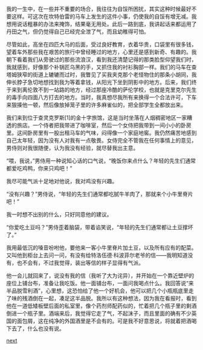 
我的一生中，在一些并不重要的场合，我往往为自馁所困扰，其实这种时候最好不要这样。可这次在坎特伯雷的马车上发生的这件小事，仍使我的自馁有增无减。我想用说话粗暴的办法来掩饰，结果毫无用处。此后一路到底，我讲起话来都运用了丹田之气，但仍觉得自己已经完全泄了气，而且幼稚得可怕。

尽管如此，高坐在四匹大马的后面，受过良好教育，衣着华贵，口袋里有很多钱，望着车外那些我在艰苦的旅行中曾经睡过的地方，心里还是感到新奇、有趣的。我朝下看着我们从旁驶过的那些流浪汉，看到我还清楚记得的那类脸型仰望我们时，我就感到，好像那个补锅匠乌黑的手，又抓住我的衬衫胸部一样。我们的马车在查塔姆狭窄的街道上辘辘而过时，我瞥见了买我夹克那个老怪物住的那条小胡同，我伸长脖子急切地想找到我为等着拿钱，从阳光下坐到阴影中的地方。后来，我们终于来到离伦敦不到一站路的地方，经过那座冷酷的萨伦学校，也就是克里克尔先生的毒手向四面八方打去的地方。当时，我真想尽我所有来换得一个合法许可，下车来狠揍他一顿，然后像放掉笼子里的许多麻雀似的，把全部学生全都放出来。

我们来到位于查灵克罗斯[1]的金十字旅馆，这是当时坐落在人烟稠密地区一家糟透的旅店。一个侍者把我带进了咖啡室，然后一个女侍把我带到一间小小的卧房里。这间卧房里有一股出租马车的气味，闷得像一个家庭地窖。我仍然痛苦地感到自己太年轻，因为没有人对我有一点敬畏。女侍完全不管我在任何事情上的意见，男侍则对我很随便，认为我没有经验，就尽替我出主意。

“喂，我说，”男侍用一种说知心话的口气说，“晚饭你来点什么？年轻的先生们通常都爱吃鸡鸭，你来只鸡吧！”

我尽可能气派十足地对他说，我对鸡没有兴趣。

“没有兴趣？”男侍说，“年轻的先生们通常都吃腻牛羊肉了，那就来个小牛里脊片吧！”

我一时想不出别的什么，只好同意他的建议。

“你爱吃土豆吗？”男侍歪着脑袋，带着谄笑说，“年轻的先生们通常都让土豆撑坏了。”

我用最低沉的嗓音吩咐他，要他来一客小牛里脊片加土豆，以及所有应有的配菜。又叫他到柜台上去问一问，有没有给特洛伍德·科波菲尔老爷的信——我明知道没有，也不会有，不过我觉得，装出等信的样子显得有气派。

他一会儿就回来了，说没有我的信（我听了大为诧异），并开始在一个靠近壁炉的座位上铺台布，准备让我吃饭。他一面铺台布，一面问我喝点什么。我回答说“来半品脱雪利酒”，心里想，这恐怕给了他一个好机会，他可以把几个小瓶瓶底里走了味的残酒倒在一起，凑足这半品脱。我所以有这种想法，因为我在看报时，看到他在一道低矮板壁后面的私室里，像个药剂师配药似的，忙着把几个瓶子里的剩酒倒进一个瓶子里。酒端来后，我觉得它走了气，不起沫子，而且里面的确有不少英国的面包屑，这在纯净的外国酒里是不会有的。可是我不好意思说，将就着把酒喝下去了，什么也没有说。

[next](page257.md)